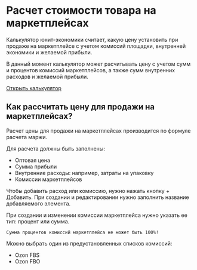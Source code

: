 # Расчет стоимости товара на маркетплейсах

Калькулятор юнит-экономики считает, какую цену установить при продаже на маркетплейсе с учетом комиссий площадки, внутренней экономики и желаемой прибыли.

В данный момент калькулятор может расчитывать цену c учетом сумм и процентов комиссий маркетплейсов, а также сумм внутренних расходов и желаемой прибыли.

[Открыть калькулятор](https://mptls.vasiliykireev.ru)

## Как рассчитать цену для продажи на маркетплейсах?

Расчет цены для продажи на маркетплейсах производится по формуле расчета маржи.

Для расчета должны быть заполнены:

- Оптовая цена
- Сумма прибыли
- Внутренние расходы: например, затраты на упаковку
- Комиссии маркетплейсов

Чтобы добавить расход или комиссию, нужно нажать кнопку + Добавить. При создании и редактировании нужно заполнить название добавляемого элемента.

При создании и изменении комиссии маркетплейса нужно указать ее тип: процент или сумма.

```
Сумма процентов комиссий маркетплейса не может быть 100%!
```

Можно выбрать один из предустановленных списков комиссий:

- Ozon FBS
- Ozon FBO
